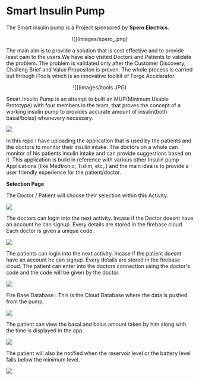 # Smart Insulin Pump

The Smart insulin pump is a Project sponsored by **Spero Electrics**.
<p align="center">![](images/spero_.png)</p>

The main aim is to provide a solution that is cost effective and to provide least pain to the users.We have also visited Doctors and Patients to validate the problem. The problem is validated only after the Customer Discovery, Challeng Brief and Value Propositon is proven. The whole process is carried out through iTools which is an innovative toolkit of Forge Accelarator.

<p align="center">![](images/itools.JPG)</p>

Smart Insulin Pump is an attempt to built an MUP(Minimum Usable Prototype) with four members in the team, that proves the concept of a working insulin pump to provides accurate amount of insulin(both basal/bolas) whenevery necessary.

![](images/pump.jpg)

In this repo I have uploading the application that is used by the patients and the doctors to monitor their insulin intake. The doctors on a whole can monitor of his patients insulin intake and can provide suggestions based on it. This application is build in reference with various other Insulin pump Applications (like Medtronic, T:slim, etc,.) and the main idea is to provide a user friendly experience for the patient/doctor.

**Selection Page**

The Doctor / Patient will choose their selection within this Activity.

![](images/DocPat.JPG)

The doctors can login into the next activity.
Incase if the Doctor doesnt have  an account he can signup.
Every details are stored in the firebase cloud.
Each doctor is given a unique code.

![](images/doclogi.JPG)

The patients can login into the next activity.
Incase if the patient doesnt have an account he can signup.
Every details are stored in the firebase cloud.
The patient can enter into the doctors connection using the doctor's code and the code will be given by the doctor.

![](images/patlogi.JPG)

Fire Base Database :
This is the Cloud Database where the data is pushed from the pump.

![](images/DBs.JPG)


The patient can view the basal and bolus amount taken by him along with the time is displayed in the app.

![](images/patient.JPG)


The patient will also be notified when the reservoir level or the battery level falls below the minimum level.

![](images/notification.JPG)

